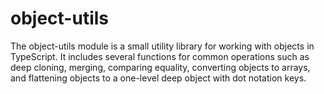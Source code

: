 # object-utils
 The object-utils module is a small utility library for working with objects in TypeScript. It includes several functions for common operations such as deep cloning, merging, comparing equality, converting objects to arrays, and flattening objects to a one-level deep object with dot notation keys.
